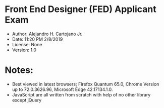 # Front End Designer (FED) Applicant Exam

* Author: Alejandro H. Cartojano Jr.
* Date: 11:20 PM 2/8/2019
* License: None
* Version: 1.0

# Notes:
* Best viewed in latest browsers; Firefox Quantum 65.0, Chrome Version up to 72.0.3626.96, Microsoft Edge 42.17134.1.0.
* JavaScript are all written from scratch with help of no other library except jQuery